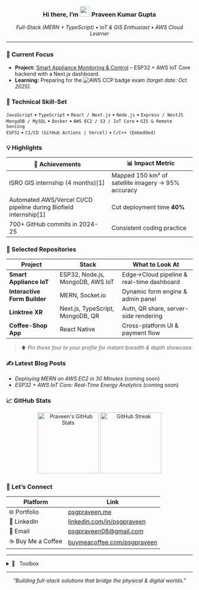 <!--
THIS README IS FOR THE REPOSITORY NAMED "psgpraveen"
(it autoloads on your GitHub profile page).
Update badges, project links, and stats URLs as you earn new skills.
-->

<h3 align="center">
  Hi there, I’m <img src="https://media.giphy.com/media/hvRJCLFzcasrR4ia7z/giphy.gif" width="28"> <b>Praveen Kumar Gupta</b>
</h3>

<p align="center">
  <em>Full-Stack (MERN&nbsp;+&nbsp;TypeScript) • IoT &amp; GIS Enthusiast • AWS Cloud Learner</em>
</p>

---

### 🔭 Current Focus
- **Project:** <a href="https://github.com/psgpraveen/https://intelligent-living-i-ot-system.vercel.app">Smart Appliance Monitoring &amp; Control</a> – ESP32&nbsp;+&nbsp;AWS&nbsp;IoT&nbsp;Core backend with a Next.js dashboard.  
- **Learning:** Preparing for the <img src="https://img.shields.io/badge/AWS-Cloud%20Practitioner-orange?logo=amazon-aws&logoColor=white" alt="AWS CCP badge"> exam _(target date: Oct 2025)_.

### 🌱 Technical Skill-Set
`JavaScript` • `TypeScript` • `React / Next.js` • `Node.js` • `Express / NestJS`  
`MongoDB / MySQL` • `Docker` • `AWS EC2 / S3 / IoT Core` • `GIS & Remote Sensing`  
`ESP32` • `CI/CD (GitHub Actions | Vercel)` • `C/C++ (Embedded)`  <!-- All drawn from résumé[1][2] -->

### 💡 Highlights
| 🚀 Achievements | 📊 Impact Metric |
|---|---|
| ISRO GIS internship (4 months)[1] | Mapped 150 km² of satellite imagery → 95% accuracy |
| Automated AWS/Vercel CI/CD pipeline during Biofield internship[1] | Cut deployment time **40%** |
| 700+ GitHub commits in 2024-25 | Consistent coding practice |

### 📂 Selected Repositories
| Project | Stack | What to Look At |
|---|---|---|
| **Smart Appliance IoT** | ESP32, Node.js, MongoDB, AWS IoT | Edge→Cloud pipeline & real-time dashboard |
| **Interactive Form Builder** | MERN, Socket.io | Dynamic form engine & admin panel |
| **Linktree XR** | Next.js, TypeScript, MongoDB, QR | Auth, QR share, server-side rendering |
| **Coffee-Shop App** | React Native | Cross-platform UI & payment flow |

> ⬆️ *Pin these four to your profile for instant breadth & depth showcase.*

### ✍️ Latest Blog Posts
<!-- AUTOMATE WITH RSS BRIDGE ONCE YOU START BLOGGING -->
- *Deploying MERN on AWS EC2 in 30 Minutes* (coming soon)
- *ESP32 + AWS IoT Core: Real-Time Energy Analytics* (coming soon)

### 📈 GitHub Stats
<p align="center">
  <img src="https://github-readme-stats.vercel.app/api?username=psgpraveen&show_icons=true&theme=react&count_private=true" alt="Praveen's GitHub Stats" height="165">
  <img src="https://streak-stats.demolab.com?user=psgpraveen&theme=react&hide_border=true" alt="GitHub Streak" height="165">
</p>

### 🤝 Let’s Connect
| Platform | Link |
|---|---|
| 🌐 Portfolio | <a href="https://psgpraveen.me">psgpraveen.me</a> |
| 💼 LinkedIn | <a href="https://linkedin.com/in/psgpraveen">linkedin.com/in/psgpraveen</a> |
| 📧 Email | psgpraveen08@gmail.com |
| ☕ Buy Me a Coffee | <a href="https://www.buymeacoffee.com/psgpraveen">buymeacoffee.com/psgpraveen</a> |

---

<details>
<summary>🧰 &nbsp; Toolbox</summary>

- **Languages:** JavaScript, TypeScript, C/C++, C++ (STL), SQL  
- **Frameworks:** React, Next.js, React Native, Express, NestJS  
- **DevOps:** Docker, GitHub Actions, Vercel, AWS EC2/S3/IoT Core  
- **Data:** MongoDB, MySQL, PostGIS (beginner)  
- **Hardware:** ESP32, PZEM-004T, Arduino, Bluetooth HC-05  
- **Other:** GIS & Remote Sensing, Socket.io, Tailwind CSS, Framer Motion  

</details>

---

<p align="center">
  <em>“Building full-stack solutions that bridge the physical &amp; digital worlds.”</em>
</p>
